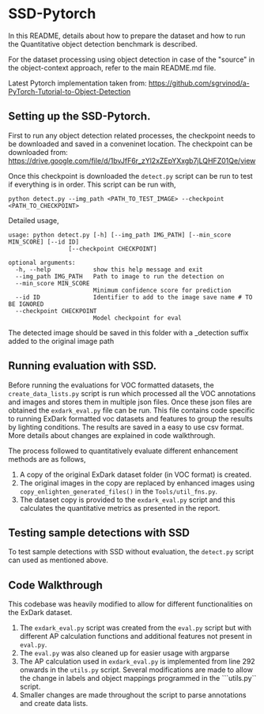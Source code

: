# SSD-Pytorch

In this README, details about how to prepare the dataset and how to run the Quantitative object detection benchmark is described.

For the dataset processing using object detection in case of the "source" in the object-context approach, refer to the main README.md file.


Latest Pytorch implementation taken from:
https://github.com/sgrvinod/a-PyTorch-Tutorial-to-Object-Detection



## Setting up the SSD-Pytorch.
First to run any object detection related processes, the checkpoint needs to be downloaded and saved in a conveninet location. The checkpoint can be downloaded from: https://drive.google.com/file/d/1bvJfF6r_zYl2xZEpYXxgb7jLQHFZ01Qe/view

Once this checkpoint is downloaded the ```detect.py``` script can be run to test if everything is in order. This script can be run with,
```
python detect.py --img_path <PATH_TO_TEST_IMAGE> --checkpoint <PATH_TO_CHECKPOINT>
```

Detailed usage,
```
usage: python detect.py [-h] [--img_path IMG_PATH] [--min_score MIN_SCORE] [--id ID]
                 [--checkpoint CHECKPOINT]

optional arguments:
  -h, --help            show this help message and exit
  --img_path IMG_PATH   Path to image to run the detection on
  --min_score MIN_SCORE
                        Minimum confidence score for prediction
  --id ID               Identifier to add to the image save name # TO BE IGNORED
  --checkpoint CHECKPOINT
                        Model checkpoint for eval
```                        

The detected image should be saved in this folder with a _detection suffix added to the original image path

## Running evaluation with SSD. 

Before running the evaluations for VOC formatted datasets, the ```create_data_lists.py``` script is run which processed all the VOC annotations and images and stores them in multiple json files. Once these json files are obtained the ```exdark_eval.py``` file can be run. This file contains code specific to running ExDark formatted voc datasets and features to group the results by lighting conditions. The results are saved in a easy to use csv format. More details about changes are explained in code walkthrough.

The process followed to quantitatively evaluate different enhancement methods are as follows,
1. A copy of the original ExDark dataset folder (in VOC format) is created.
2. The original images in the copy are replaced by enhanced images using ```copy_enlighten_generated_files()``` in the ```Tools/util_fns.py```. 
3. The dataset copy is provided to the ```exdark_eval.py``` script and this calculates the quantitative metrics as presented in the report. 

## Testing sample detections with SSD
To test sample detections with SSD without evaluation, the ```detect.py``` script can used as mentioned above.

## Code Walkthrough
This codebase was heavily modified to allow for different functionalities on the ExDark dataset. 
1. The ```exdark_eval.py``` script was created from the ```eval.py``` script but with different AP calculation functions and additional features not present in ```eval.py```. 
2. The ```eval.py``` was also cleaned up for easier usage with argparse 
3. The AP calculation used in ```exdark_eval.py``` is implemented from line 292 onwards in the ```utils.py``` script. Several modifications are made to allow the change in labels and object mappings programmed in the ```utils.py`` script. 
4. Smaller changes are made throughout the script to parse annotations and create data lists.







